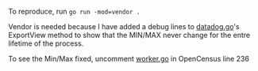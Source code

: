 To reproduce, run `go run -mod=vendor .`

Vendor is needed because I have added a debug lines to [datadog.go](./vendor/github.com/DataDog/opencensus-go-exporter-datadog/datadog.go#L35:L41)'s ExportView method to show that the MIN/MAX never change for the entre lifetime of the process.

To see the Min/Max fixed, uncomment [worker.go](./vendor/github.com/DataDog/opencensus-go-exporter-datadog/worker.go) in OpenCensus line 236